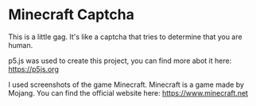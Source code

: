 # Minecraft Captcha

This is a little gag. It's like a captcha that tries to determine that you are human.


p5.js was used to create this project, you can find more abot it here: https://p5js.org

I used screenshots of the game Minecraft. 
Minecraft is a game made by Mojang.
You can find the official website here: https://www.minecraft.net
